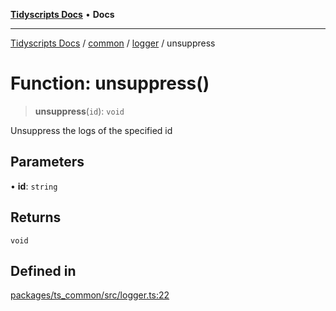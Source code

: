 [**Tidyscripts Docs**](../../../../../README.md) • **Docs**

***

[Tidyscripts Docs](../../../../../globals.md) / [common](../../../README.md) / [logger](../README.md) / unsuppress

# Function: unsuppress()

> **unsuppress**(`id`): `void`

Unsuppress the logs of the specified id

## Parameters

• **id**: `string`

## Returns

`void`

## Defined in

[packages/ts\_common/src/logger.ts:22](https://github.com/sheunaluko/tidyscripts/blob/master/packages/ts_common/src/logger.ts#L22)
